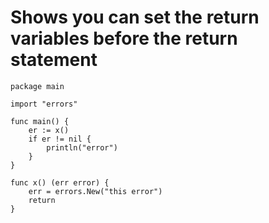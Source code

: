 # Shows you can set the return variables before the return statement

```
package main

import "errors"

func main() {
	er := x()
	if er != nil {
		println("error")
	}
}

func x() (err error) {
	err = errors.New("this error")
	return
}
```
